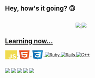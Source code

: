 ## Hey, how's it going? 🙃

<div align="center">
  <a href="https://github.com/tas48"><br>
  <img height="140em" src="https://github-readme-stats.vercel.app/api?username=tas48&show_icons=true&theme=dark&include_all_commits=true&count_private=true"/>
  <img height="140em" src="https://github-readme-stats.vercel.app/api/top-langs/?username=tas48&layout=compact&langs_count=2&theme=dark"/> 
</div>
  <div style="display: inline_block">

   ## Learning now...
  
  <img align="center" alt="Javascript" height="30" width="40" src="https://raw.githubusercontent.com/devicons/devicon/master/icons/javascript/javascript-plain.svg">
  <!-- <img align="center" alt="Tas-Ts" height="30" width="40" src="https://raw.githubusercontent.com/devicons/devicon/master/icons/typescript/typescript-plain.svg">
    -->
  <img align="center" alt="HTML" height="30" width="40" src="https://raw.githubusercontent.com/devicons/devicon/master/icons/html5/html5-original.svg">
  <img align="center" alt="CSS" height="30" width="40" src="https://raw.githubusercontent.com/devicons/devicon/master/icons/css3/css3-original.svg">
  <img align="center" alt="Ruby" height="30" width="40" src="https://cdn.jsdelivr.net/gh/devicons/devicon/icons/ruby/ruby-plain.svg" />
  <img align="center" alt="Rails" height="30" width="40" src="https://cdn.jsdelivr.net/gh/devicons/devicon/icons/rails/rails-plain.svg" />
  <img align="center" alt="C++" height="30" width="40"src="https://cdn.jsdelivr.net/gh/devicons/devicon/icons/cplusplus/cplusplus-original.svg" />
  
</div>
  
##
 
<div>
    <a align="bottom" href="https://www.instagram.com/tthalisson48/" target="blank"><img src="https://img.shields.io/badge/Instagram-E4405F?style=for-the-badge&logo=instagram&logoColor=white" target="blank"></a>
    <a align="bottom" href="https://www.linkedin.com/in/thalisson-lopes-431b9b225/" target="blank"><img src="https://img.shields.io/badge/LinkedIn-0077B5?style=for-the-badge&logo=linkedin&logoColor=white" target="_blank"></a>
    <a align="bottom" href="https://www.facebook.com/thalisson.lopes.3990https://www.facebook.com/thalisson.lopes.3990" target="_blank"><img src="https://img.shields.io/badge/Facebook-1877F2?style=for-the-badge&logo=facebook&logoColor=white" target="blank"></a>
    <a align="bottom" href="http://tas48@protonmail.com" target="_blank"><img src="https://img.shields.io/badge/ProtonMail-7289DA?style=for-the-badge&logo=protonmail&logoColor=white" target="blank"></a>
  <a align="bottom" href="https://linktr.ee/tas48" target="_blank"><img src="https://img.shields.io/badge/linktree-39E09B?style=for-the-badge&logo=linktree&logoColor=white" target="_blank"></a>
  </div>
